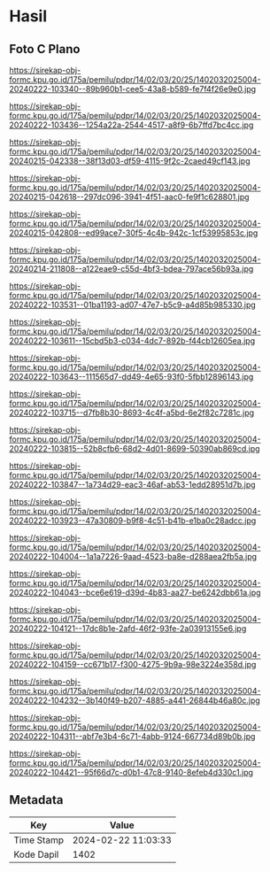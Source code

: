 # Hasil

## Foto C Plano

https://sirekap-obj-formc.kpu.go.id/175a/pemilu/pdpr/14/02/03/20/25/1402032025004-20240222-103340--89b960b1-cee5-43a8-b589-fe7f4f26e9e0.jpg

https://sirekap-obj-formc.kpu.go.id/175a/pemilu/pdpr/14/02/03/20/25/1402032025004-20240222-103436--1254a22a-2544-4517-a8f9-6b7ffd7bc4cc.jpg

https://sirekap-obj-formc.kpu.go.id/175a/pemilu/pdpr/14/02/03/20/25/1402032025004-20240215-042338--38f13d03-df59-4115-9f2c-2caed49cf143.jpg

https://sirekap-obj-formc.kpu.go.id/175a/pemilu/pdpr/14/02/03/20/25/1402032025004-20240215-042618--297dc096-3941-4f51-aac0-fe9f1c628801.jpg

https://sirekap-obj-formc.kpu.go.id/175a/pemilu/pdpr/14/02/03/20/25/1402032025004-20240215-042808--ed99ace7-30f5-4c4b-942c-1cf53995853c.jpg

https://sirekap-obj-formc.kpu.go.id/175a/pemilu/pdpr/14/02/03/20/25/1402032025004-20240214-211808--a122eae9-c55d-4bf3-bdea-797ace56b93a.jpg

https://sirekap-obj-formc.kpu.go.id/175a/pemilu/pdpr/14/02/03/20/25/1402032025004-20240222-103531--01ba1193-ad07-47e7-b5c9-a4d85b985330.jpg

https://sirekap-obj-formc.kpu.go.id/175a/pemilu/pdpr/14/02/03/20/25/1402032025004-20240222-103611--15cbd5b3-c034-4dc7-892b-f44cb12605ea.jpg

https://sirekap-obj-formc.kpu.go.id/175a/pemilu/pdpr/14/02/03/20/25/1402032025004-20240222-103643--111565d7-dd49-4e65-93f0-5fbb12896143.jpg

https://sirekap-obj-formc.kpu.go.id/175a/pemilu/pdpr/14/02/03/20/25/1402032025004-20240222-103715--d7fb8b30-8693-4c4f-a5bd-6e2f82c7281c.jpg

https://sirekap-obj-formc.kpu.go.id/175a/pemilu/pdpr/14/02/03/20/25/1402032025004-20240222-103815--52b8cfb6-68d2-4d01-8699-50390ab869cd.jpg

https://sirekap-obj-formc.kpu.go.id/175a/pemilu/pdpr/14/02/03/20/25/1402032025004-20240222-103847--1a734d29-eac3-46af-ab53-1edd28951d7b.jpg

https://sirekap-obj-formc.kpu.go.id/175a/pemilu/pdpr/14/02/03/20/25/1402032025004-20240222-103923--47a30809-b9f8-4c51-b41b-e1ba0c28adcc.jpg

https://sirekap-obj-formc.kpu.go.id/175a/pemilu/pdpr/14/02/03/20/25/1402032025004-20240222-104004--1a1a7226-9aad-4523-ba8e-d288aea2fb5a.jpg

https://sirekap-obj-formc.kpu.go.id/175a/pemilu/pdpr/14/02/03/20/25/1402032025004-20240222-104043--bce6e619-d39d-4b83-aa27-be6242dbb61a.jpg

https://sirekap-obj-formc.kpu.go.id/175a/pemilu/pdpr/14/02/03/20/25/1402032025004-20240222-104121--17dc8b1e-2afd-46f2-93fe-2a03913155e6.jpg

https://sirekap-obj-formc.kpu.go.id/175a/pemilu/pdpr/14/02/03/20/25/1402032025004-20240222-104159--cc671b17-f300-4275-9b9a-98e3224e358d.jpg

https://sirekap-obj-formc.kpu.go.id/175a/pemilu/pdpr/14/02/03/20/25/1402032025004-20240222-104232--3b140f49-b207-4885-a441-26844b46a80c.jpg

https://sirekap-obj-formc.kpu.go.id/175a/pemilu/pdpr/14/02/03/20/25/1402032025004-20240222-104311--abf7e3b4-6c71-4abb-9124-667734d89b0b.jpg

https://sirekap-obj-formc.kpu.go.id/175a/pemilu/pdpr/14/02/03/20/25/1402032025004-20240222-104421--95f66d7c-d0b1-47c8-9140-8efeb4d330c1.jpg


## Metadata

| Key        | Value               |
| ---------- | ------------------- |
| Time Stamp | 2024-02-22 11:03:33 |
| Kode Dapil | 1402                |



